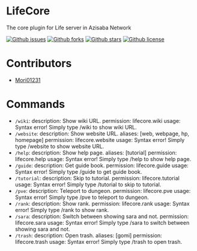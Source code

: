# LifeCore

The core plugin for Life server in Azisaba Network

[![Github issues](https://img.shields.io/github/issues/AzisabaNetwork/LifeCore)](https://github.com/AzisabaNetwork/LifeCore/issues)
[![Github forks](https://img.shields.io/github/forks/AzisabaNetwork/LifeCore)](https://github.com/AzisabaNetwork/LifeCore/network/members)
[![Github stars](https://img.shields.io/github/stars/AzisabaNetwork/LifeCore)](https://github.com/AzisabaNetwork/LifeCore/stargazers)
[![Github license](https://img.shields.io/github/license/AzisabaNetwork/LifeCore)](https://github.com/AzisabaNetwork/LifeCore/)

# Contributors
- [Mori01231](https://github.com/Mori01231)

# Commands

- ``/wiki``:
    description: Show wiki URL.
    permission: lifecore.wiki
    usage: Syntax error! Simply type /wiki to show wiki URL.
- ``/website``:
    description: Show website URL.
    aliases: [web, webpage, hp, homepage]
    permission: lifecore.website
    usage: Syntax error! Simply type /website to show website URL.
- ``/help``:
    description: Show help page.
    aliases: [tutorial]
    permission: lifecore.help
    usage: Syntax error! Simply type /help to show help page.
- ``/guide``:
    description: Get guide book.
    permission: lifecore.guide
    usage: Syntax error! Simply type /guide to get guide book.
- ``/tutorial``:
    description: Skip to tutorial.
    permission: lifecore.tutorial
    usage: Syntax error! Simply type /tutorial to skip to tutorial.
- ``/pve``:
    description: Teleport to dungeon.
    permission: lifecore.pve
    usage: Syntax error! Simply type /pve to teleport to dungeon.
- ``/rank``:
    description: Show rank.
    permission: lifecore.rank
    usage: Syntax error! Simply type /rank to show rank.
- ``/sara``:
    description: Switch between showing sara and not.
    permission: lifecore.sara
    usage: Syntax error! Simply type /sara to switch between showing sara and not.
- ``/trash``:
    description: Open trash.
    aliases: [gomi]
    permission: lifecore.trash
    usage: Syntax error! Simply type /trash to open trash.
